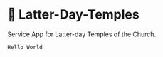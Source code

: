 # 💒 Latter-Day-Temples
Service App for Latter-day Temples of the Church.

```javascript
Hello World


